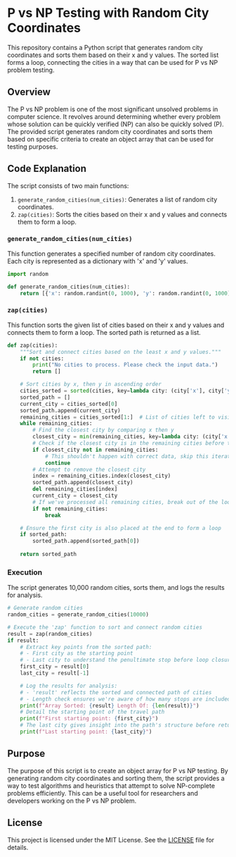 # P vs NP Testing with Random City Coordinates

This repository contains a Python script that generates random city coordinates and sorts them based on their x and y values. The sorted list forms a loop, connecting the cities in a way that can be used for P vs NP problem testing.

## Overview

The P vs NP problem is one of the most significant unsolved problems in computer science. It revolves around determining whether every problem whose solution can be quickly verified (NP) can also be quickly solved (P). The provided script generates random city coordinates and sorts them based on specific criteria to create an object array that can be used for testing purposes.

## Code Explanation

The script consists of two main functions:

1. `generate_random_cities(num_cities)`: Generates a list of random city coordinates.
2. `zap(cities)`: Sorts the cities based on their x and y values and connects them to form a loop.

### `generate_random_cities(num_cities)`

This function generates a specified number of random city coordinates. Each city is represented as a dictionary with 'x' and 'y' values.

```python
import random

def generate_random_cities(num_cities):
    return [{'x': random.randint(0, 1000), 'y': random.randint(0, 1000)} for _ in range(num_cities)]
```

### `zap(cities)`

This function sorts the given list of cities based on their x and y values and connects them to form a loop. The sorted path is returned as a list.

```python
def zap(cities):
    """Sort and connect cities based on the least x and y values."""
    if not cities:
        print("No cities to process. Please check the input data.")
        return []

    # Sort cities by x, then y in ascending order
    cities_sorted = sorted(cities, key=lambda city: (city['x'], city['y']))
    sorted_path = []
    current_city = cities_sorted[0]
    sorted_path.append(current_city)
    remaining_cities = cities_sorted[1:]  # List of cities left to visit
    while remaining_cities:
        # Find the closest city by comparing x then y
        closest_city = min(remaining_cities, key=lambda city: (city['x'], city['y']))
        # Check if the closest city is in the remaining cities before trying to remove it
        if closest_city not in remaining_cities:
            # This shouldn't happen with correct data, skip this iteration
            continue
        # Attempt to remove the closest city
        index = remaining_cities.index(closest_city)
        sorted_path.append(closest_city)
        del remaining_cities[index]
        current_city = closest_city
        # If we've processed all remaining cities, break out of the loop
        if not remaining_cities:
            break

    # Ensure the first city is also placed at the end to form a loop
    if sorted_path:
        sorted_path.append(sorted_path[0])
        
    return sorted_path
```

### Execution

The script generates 10,000 random cities, sorts them, and logs the results for analysis.

```python
# Generate random cities
random_cities = generate_random_cities(10000)

# Execute the 'zap' function to sort and connect random cities
result = zap(random_cities)
if result:
    # Extract key points from the sorted path:
    # - First city as the starting point
    # - Last city to understand the penultimate stop before loop closure
    first_city = result[0]
    last_city = result[-1]

    # Log the results for analysis:
    # - 'result' reflects the sorted and connected path of cities
    # - Length check ensures we're aware of how many stops are included in this path
    print(f"Array Sorted: {result} Length Of: {len(result)}")
    # Detail the starting point of the travel path
    print(f"First starting point: {first_city}")
    # The last city gives insight into the path's structure before returning to the start
    print(f"Last starting point: {last_city}")
```

## Purpose

The purpose of this script is to create an object array for P vs NP testing. By generating random city coordinates and sorting them, the script provides a way to test algorithms and heuristics that attempt to solve NP-complete problems efficiently. This can be a useful tool for researchers and developers working on the P vs NP problem.

## License

This project is licensed under the MIT License. See the [LICENSE](LICENSE) file for details.
